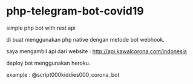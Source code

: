 # php-telegram-bot-covid19
simple php bot with rest api

di buat menggunakan php native dengan metode bot webhook.

saya mengambil api dari website : http://api.kawalcorona.com/indonesia

deploy bot menggunakan heroku.

example : @script000kiddies000_corona_bot
